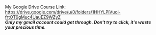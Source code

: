 My Google Drive Course Link: https://drive.google.com/drive/u/0/folders/1HHYLPiVuol-frtOT6gMuc4UauEZ9WZyZ <br>
***Only my gmail account could get through. Don't try to click, it's waste your precious time.***
